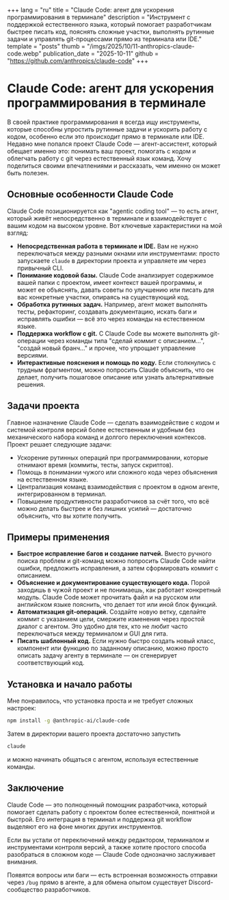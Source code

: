 +++
lang = "ru"
title = "Claude Code: агент для ускорения программирования в терминале"
description = "Инструмент с поддержкой естественного языка, который помогает разработчикам быстрее писать код, пояснять сложные участки, выполнять рутинные задачи и управлять git-процессами прямо из терминала или IDE."
template = "posts"
thumb = "/imgs/2025/10/11-anthropics-claude-code.webp"
publication_date = "2025-10-11"
github = "https://github.com/anthropics/claude-code"
+++

# Claude Code: агент для ускорения программирования в терминале

В своей практике программирования я всегда ищу инструменты, которые способны упростить рутинные задачи и ускорить работу с кодом, особенно если это происходит прямо в терминале или IDE. Недавно мне попался проект Claude Code — агент-ассистент, который обещает именно это: понимать ваш проект, помогать с кодом и облегчать работу с git через естественный язык команд. Хочу поделиться своими впечатлениями и рассказать, чем именно он может быть полезен.

## Основные особенности Claude Code

Claude Code позиционируется как "agentic coding tool" — то есть агент, который живёт непосредственно в терминале и взаимодействует с вашим кодом на высоком уровне. Вот ключевые характеристики на мой взгляд:

- **Непосредственная работа в терминале и IDE.** Вам не нужно переключаться между разными окнами или инструментами: просто запускаете `claude` в директории проекта и управляете им через привычный CLI.
- **Понимание кодовой базы.** Claude Code анализирует содержимое вашей папки с проектом, имеет контекст вашей программы, и может ее объяснять, давать советы по улучшению или писать для вас конкретные участки, опираясь на существующий код.
- **Обработка рутинных задач.** Например, агент может выполнять тесты, рефакторинг, создавать документацию, искать баги и исправлять ошибки — всё это через команды на естественном языке.
- **Поддержка workflow с git.** С Claude Code вы можете выполнять git-операции через команды типа "сделай коммит с описанием...", "создай новый бранч..." и прочее, что упрощает управление версиями.
- **Интерактивные пояснения и помощь по коду.** Если столкнулись с трудным фрагментом, можно попросить Claude объяснить, что он делает, получить пошаговое описание или узнать альтернативные решения.

## Задачи проекта

Главное назначение Claude Code — сделать взаимодействие с кодом и системой контроля версий более естественным и удобным без механического набора команд и долгого переключения контексов. Проект решает следующие задачи:

- Ускорение рутинных операций при программировании, которые отнимают время (коммиты, тесты, запуск скриптов).
- Помощь в понимании чужого или сложного кода через объяснения на естественном языке.
- Централизация команд взаимодействия с проектом в одном агенте, интегрированном в терминал.
- Повышение продуктивности разработчиков за счёт того, что всё можно делать быстрее и без лишних усилий — достаточно объяснить, что вы хотите получить.

## Примеры применения

- **Быстрое исправление багов и создание патчей.** Вместо ручного поиска проблем и git-команд можно попросить Claude Code найти ошибки, предложить исправления, а затем сформировать коммит с описанием.  
- **Объяснение и документирование существующего кода.** Порой заходишь в чужой проект и не понимаешь, как работает конкретный модуль. Claude Code может прочитать файл и на русском или английском языке пояснить, что делает тот или иной блок функций.  
- **Автоматизация git-операций.** Создайте новую ветку, сделайте коммит с указанием цели, смержите изменения через простой диалог с агентом. Это удобно для тех, кто не любит часто переключаться между терминалом и GUI для гита.  
- **Писать шаблонный код.** Если нужно быстро создать новый класс, компонент или функцию по заданному описанию, можно просто описать задачу агенту в терминале — он сгенерирует соответствующий код.  

## Установка и начало работы

Мне понравилось, что установка проста и не требует сложных настроек:

```bash
npm install -g @anthropic-ai/claude-code
```

Затем в директории вашего проекта достаточно запустить

```bash
claude
```

и можно начинать общаться с агентом, используя естественные команды.

## Заключение

Claude Code — это полноценный помощник разработчика, который помогает сделать работу с проектом более естественной, понятной и быстрой. Его интеграция в терминал и поддержка git workflow выделяют его на фоне многих других инструментов.

Если вы устали от переключений между редактором, терминалом и инструментами контроля версий, а также хотите простого способа разобраться в сложном коде — Claude Code однозначно заслуживает внимания.

Появятся вопросы или баги — есть встроенная возможность отправки через `/bug` прямо в агенте, а для обмена опытом существует Discord-сообщество разработчиков.